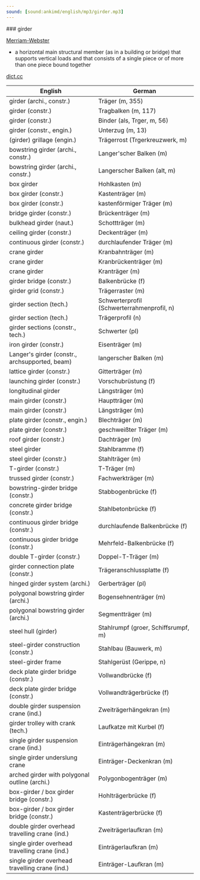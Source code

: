 ```yaml
---
sound: [sound:ankimd/english/mp3/girder.mp3]
---
```


\### girder

[Merriam-Webster](https://www.merriam-webster.com/dictionary/girder)

- a horizontal main structural member (as in a building or bridge) that supports vertical loads and that consists of a single piece or of more than one piece bound together

[dict.cc](https://www.dict.cc/girder)

| English        | German       |
| -------------- | ------------ |
| girder (archi., constr.) | Träger (m, 355) |
| girder (constr.) | Tragbalken (m, 117) |
| girder (constr.) | Binder (als, Trger, m, 56) |
| girder (constr., engin.) | Unterzug (m, 13) |
| (girder) grillage (engin.) | Trägerrost (Trgerkreuzwerk, m) |
| bowstring girder (archi., constr.) | Langer'scher Balken (m) |
| bowstring girder (archi., constr.) | Langerscher Balken (alt, m) |
| box girder | Hohlkasten (m) |
| box girder (constr.) | Kastenträger (m) |
| box girder (constr.) | kastenförmiger Träger (m) |
| bridge girder (constr.) | Brückenträger (m) |
| bulkhead girder (naut.) | Schottträger (m) |
| ceiling girder (constr.) | Deckenträger (m) |
| continuous girder (constr.) | durchlaufender Träger (m) |
| crane girder | Kranbahnträger (m) |
| crane girder | Kranbrückenträger (m) |
| crane girder | Kranträger (m) |
| girder bridge (constr.) | Balkenbrücke (f) |
| girder grid (constr.) | Trägerraster (m) |
| girder section (tech.) | Schwerterprofil (Schwerterrahmenprofil, n) |
| girder section (tech.) | Trägerprofil (n) |
| girder sections (constr., tech.) | Schwerter (pl) |
| iron girder (constr.) | Eisenträger (m) |
| Langer's girder (constr., archsupported, beam) | langerscher Balken (m) |
| lattice girder (constr.) | Gitterträger (m) |
| launching girder (constr.) | Vorschubrüstung (f) |
| longitudinal girder | Längsträger (m) |
| main girder (constr.) | Hauptträger (m) |
| main girder (constr.) | Längsträger (m) |
| plate girder (constr., engin.) | Blechträger (m) |
| plate girder (constr.) | geschweißter Träger (m) |
| roof girder (constr.) | Dachträger (m) |
| steel girder | Stahlbramme (f) |
| steel girder (constr.) | Stahlträger (m) |
| T-girder (constr.) | T-Träger (m) |
| trussed girder (constr.) | Fachwerkträger (m) |
| bowstring-girder bridge (constr.) | Stabbogenbrücke (f) |
| concrete girder bridge (constr.) | Stahlbetonbrücke (f) |
| continuous girder bridge (constr.) | durchlaufende Balkenbrücke (f) |
| continuous girder bridge (constr.) | Mehrfeld-Balkenbrücke (f) |
| double T-girder (constr.) | Doppel-T-Träger (m) |
| girder connection plate (constr.) | Trägeranschlussplatte (f) |
| hinged girder system (archi.) | Gerberträger (pl) |
| polygonal bowstring girder (archi.) | Bogensehnenträger (m) |
| polygonal bowstring girder (archi.) | Segmentträger (m) |
| steel hull (girder) | Stahlrumpf (groer, Schiffsrumpf, m) |
| steel-girder construction (constr.) | Stahlbau (Bauwerk, m) |
| steel-girder frame | Stahlgerüst (Gerippe, n) |
| deck plate girder bridge (constr.) | Vollwandbrücke (f) |
| deck plate girder bridge (constr.) | Vollwandträgerbrücke (f) |
| double girder suspension crane (ind.) | Zweiträgerhängekran (m) |
| girder trolley with crank (tech.) | Laufkatze mit Kurbel (f) |
| single girder suspension crane (ind.) | Einträgerhängekran (m) |
| single girder underslung crane | Einträger-Deckenkran (m) |
| arched girder with polygonal outline (archi.) | Polygonbogenträger (m) |
| box-girder / box girder bridge (constr.) | Hohlträgerbrücke (f) |
| box-girder / box girder bridge (constr.) | Kastenträgerbrücke (f) |
| double girder overhead travelling crane (ind.) | Zweiträgerlaufkran (m) |
| single girder overhead travelling crane (ind.) | Einträgerlaufkran (m) |
| single girder overhead travelling crane (ind.) | Einträger-Laufkran (m) |
